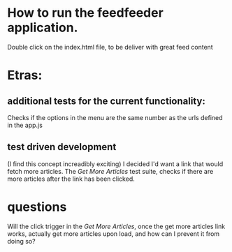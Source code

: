 # How to run the feedfeeder application.

Double click on the index.html file, to be deliver with great feed content

# Etras:

## additional tests for the current functionality:
Checks if the options in the menu are the same number as the urls defined in the app.js


## test driven development
(I find this concept increadibly exciting)
I decided I'd want a link that would fetch more articles.
The *Get More Articles* test suite, checks if there are more articles after the link has been clicked.



# questions
Will the click trigger in the *Get More Articles*, once the get more articles link works,  actually get more articles upon load, and how can I prevent it from doing so?